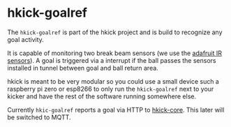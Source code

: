 # hkick-goalref
The `hkick-goalref` is part of the hkick project and is build to recognize any goal activity.

It is capable of monitoring two break beam sensors (we use the [adafruit IR sensors](https://www.adafruit.com/product/2167)). A goal is triggered via a interrupt if the ball passes the sensors installed in tunnel between goal and ball return area.

hkick is meant to be very modular so you could use a small device such a raspberry pi zero or esp8266 to only run the  `hkick-goalref` next to your kicker and have the rest of the software running somewhere else.

Currently `hkic-goalref` reports a goal via HTTP to [hkick-core](https://github.com/Herzmut-Games/hkick-core). This later will be switched to MQTT.
